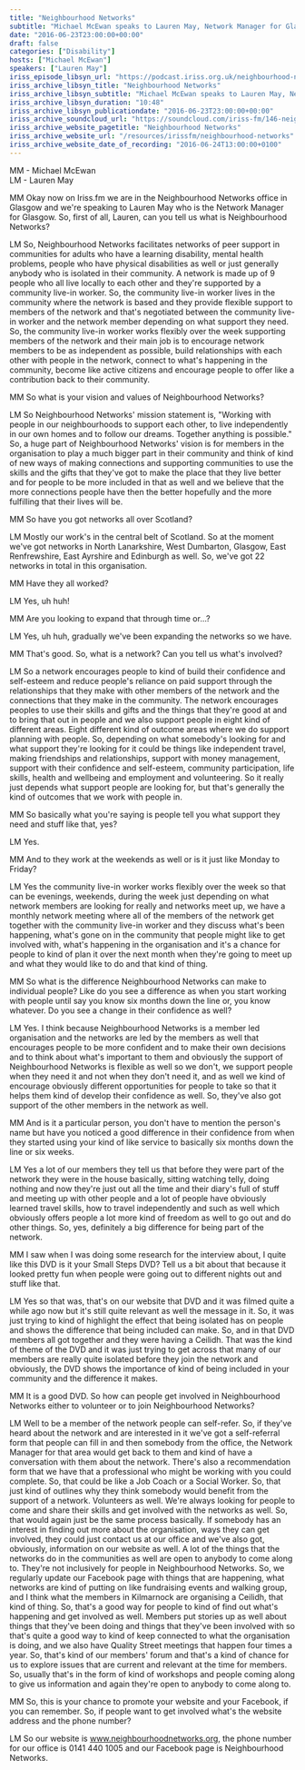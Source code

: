 ```yaml
---
title: "Neighbourhood Networks"
subtitle: "Michael McEwan speaks to Lauren May, Network Manager for Glasgow about Neighbourhood Networks and the services it provides."
date: "2016-06-23T23:00:00+00:00"
draft: false
categories: ["Disability"]
hosts: ["Michael McEwan"]
speakers: ["Lauren May"]
iriss_episode_libsyn_url: "https://podcast.iriss.org.uk/neighbourhood-networks-1"
iriss_archive_libsyn_title: "Neighbourhood Networks"
iriss_archive_libsyn_subtitle: "Michael McEwan speaks to Lauren May, Network Manager for Glasgow about Neighbourhood Networks and the services it provides."
iriss_archive_libsyn_duration: "10:48"
iriss_archive_libsyn_publicationdate: "2016-06-23T23:00:00+00:00"
iriss_archive_soundcloud_url: "https://soundcloud.com/iriss-fm/146-neighbourhood-networks"
iriss_archive_website_pagetitle: "Neighbourhood Networks"
iriss_archive_website_url: "/resources/irissfm/neighbourhood-networks"
iriss_archive_website_date_of_recording: "2016-06-24T13:00:00+0100"
---
```

MM - Michael McEwan  
LM - Lauren May

MM Okay now on Iriss.fm we are in the Neighbourhood Networks office in Glasgow and we're speaking to Lauren May who is the Network Manager for Glasgow. So, first of all, Lauren, can you tell us what is Neighbourhood Networks?

LM So, Neighbourhood Networks facilitates networks of peer support in communities for adults who have a learning disability, mental health problems, people who have physical disabilities as well or just generally anybody who is isolated in their community. A network is made up of 9 people who all live locally to each other and they're supported by a community live-in worker. So, the community live-in worker lives in the community where the network is based and they provide flexible support to members of the network and that's negotiated between the community live-in worker and the network member depending on what support they need. So, the community live-in worker works flexibly over the week supporting members of the network and their main job is to encourage network members to be as independent as possible, build relationships with each other with people in the network, connect to what's happening in the community, become like active citizens and encourage people to offer like a contribution back to their community.

MM So what is your vision and values of Neighbourhood Networks?

LM So Neighbourhood Networks' mission statement is, "Working with people in our neighbourhoods to support each other, to live independently in our own homes and to follow our dreams. Together anything is possible." So, a huge part of Neighbourhood Networks' vision is for members in the organisation to play a much bigger part in their community and think of kind of new ways of making connections and supporting communities to use the skills and the gifts that they've got to make the place that they live better and for people to be more included in that as well and we believe that the more connections people have then the better hopefully and the more fulfilling that their lives will be.

MM So have you got networks all over Scotland?

LM Mostly our work's in the central belt of Scotland. So at the moment we've got networks in North Lanarkshire, West Dumbarton, Glasgow, East Renfrewshire, East Ayrshire and Edinburgh as well. So, we've got 22 networks in total in this organisation.

MM Have they all worked?

LM Yes, uh huh!

MM Are you looking to expand that through time or...?

LM Yes, uh huh, gradually we've been expanding the networks so we have.

MM That's good. So, what is a network? Can you tell us what's involved?

LM So a network encourages people to kind of build their confidence and self-esteem and reduce people's reliance on paid support through the relationships that they make with other members of the network and the connections that they make in the community. The network encourages peoples to use their skills and gifts and the things that they're good at and to bring that out in people and we also support people in eight kind of different areas. Eight different kind of outcome areas where we do support planning with people. So, depending on what somebody's looking for and what support they're looking for it could be things like independent travel, making friendships and relationships, support with money management, support with their confidence and self-esteem, community participation, life skills, health and wellbeing and employment and volunteering. So it really just depends what support people are looking for, but that's generally the kind of outcomes that we work with people in.

MM So basically what you're saying is people tell you what support they need and stuff like that, yes?

LM Yes.

MM And to they work at the weekends as well or is it just like Monday to Friday?

LM Yes the community live-in worker works flexibly over the week so that can be evenings, weekends, during the week just depending on what network members are looking for really and networks meet up, we have a monthly network meeting where all of the members of the network get together with the community live-in worker and they discuss what's been happening, what's gone on in the community that people might like to get involved with, what's happening in the organisation and it's a chance for people to kind of plan it over the next month when they're going to meet up and what they would like to do and that kind of thing.

MM So what is the difference Neighbourhood Networks can make to individual people? Like do you see a difference as when you start working with people until say you know six months down the line or, you know whatever. Do you see a change in their confidence as well?

LM Yes. I think because Neighbourhood Networks is a member led organisation and the networks are led by the members as well that encourages people to be more confident and to make their own decisions and to think about what's important to them and obviously the support of Neighbourhood Networks is flexible as well so we don't, we support people when they need it and not when they don't need it, and as well we kind of encourage obviously different opportunities for people to take so that it helps them kind of develop their confidence as well. So, they've also got support of the other members in the network as well.

MM And is it a particular person, you don't have to mention the person's name but have you noticed a good difference in their confidence from when they started using your kind of like service to basically six months down the line or six weeks.

LM Yes a lot of our members they tell us that before they were part of the network they were in the house basically, sitting watching telly, doing nothing and now they're just out all the time and their diary's full of stuff and meeting up with other people and a lot of people have obviously learned travel skills, how to travel independently and such as well which obviously offers people a lot more kind of freedom as well to go out and do other things. So, yes, definitely a big difference for being part of the network.

MM I saw when I was doing some research for the interview about, I quite like this DVD is it your Small Steps DVD? Tell us a bit about that because it looked pretty fun when people were going out to different nights out and stuff like that.

LM Yes so that was, that's on our website that DVD and it was filmed quite a while ago now but it's still quite relevant as well the message in it. So, it was just trying to kind of highlight the effect that being isolated has on people and shows the difference that being included can make. So, and in that DVD members all got together and they were having a Ceilidh. That was the kind of theme of the DVD and it was just trying to get across that many of our members are really quite isolated before they join the network and obviously, the DVD shows the importance of kind of being included in your community and the difference it makes.

MM It is a good DVD. So how can people get involved in Neighbourhood Networks either to volunteer or to join Neighbourhood Networks?

LM Well to be a member of the network people can self-refer. So, if they've heard about the network and are interested in it we've got a self-referral form that people can fill in and then somebody from the office, the Network Manager for that area would get back to them and kind of have a conversation with them about the network. There's also a recommendation form that we have that a professional who might be working with you could complete. So, that could be like a Job Coach or a Social Worker. So, that just kind of outlines why they think somebody would benefit from the support of a network. Volunteers as well. We're always looking for people to come and share their skills and get involved with the networks as well. So, that would again just be the same process basically. If somebody has an interest in finding out more about the organisation, ways they can get involved, they could just contact us at our office and we've also got, obviously, information on our website as well. A lot of the things that the networks do in the communities as well are open to anybody to come along to. They're not inclusively for people in Neighbourhood Networks. So, we regularly update our Facebook page with things that are happening, what networks are kind of putting on like fundraising events and walking group, and I think what the members in Kilmarnock are organising a Ceilidh, that kind of thing. So, that's a good way for people to kind of find out what's happening and get involved as well. Members put stories up as well about things that they've been doing and things that they've been involved with so that's quite a good way to kind of keep connected to what the organisation is doing, and we also have Quality Street meetings that happen four times a year. So, that's kind of our members' forum and that's a kind of chance for us to explore issues that are current and relevant at the time for members. So, usually that's in the form of kind of workshops and people coming along to give us information and again they're open to anybody to come along to.

MM So, this is your chance to promote your website and your Facebook, if you can remember. So, if people want to get involved what's the website address and the phone number?

LM So our website is www.neighbourhoodnetworks.org, the phone number for our office is 0141 440 1005 and our Facebook page is Neighbourhood Networks.